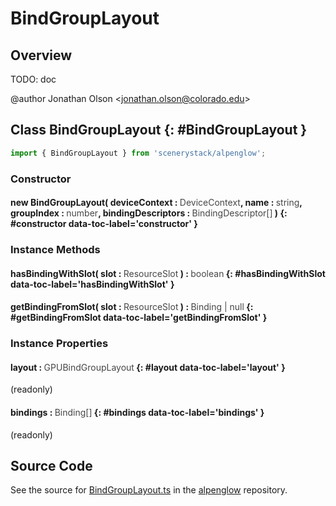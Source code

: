 # BindGroupLayout

## Overview

TODO: doc

@author Jonathan Olson &lt;jonathan.olson@colorado.edu&gt;

## Class BindGroupLayout {: #BindGroupLayout }


```js
import { BindGroupLayout } from 'scenerystack/alpenglow';
```
### Constructor

#### new BindGroupLayout( deviceContext : <span style="font-weight: 400; opacity: 80%;">DeviceContext</span>, name : <span style="font-weight: 400; opacity: 80%;">string</span>, groupIndex : <span style="font-weight: 400; opacity: 80%;">number</span>, bindingDescriptors : <span style="font-weight: 400; opacity: 80%;">BindingDescriptor[]</span> ) {: #constructor data-toc-label='constructor' }

### Instance Methods

#### hasBindingWithSlot( slot : <span style="font-weight: 400; opacity: 80%;">ResourceSlot</span> ) : <span style="font-weight: 400; opacity: 80%;">boolean</span> {: #hasBindingWithSlot data-toc-label='hasBindingWithSlot' }

#### getBindingFromSlot( slot : <span style="font-weight: 400; opacity: 80%;">ResourceSlot</span> ) : <span style="font-weight: 400; opacity: 80%;">Binding | null</span> {: #getBindingFromSlot data-toc-label='getBindingFromSlot' }

### Instance Properties

#### layout : <span style="font-weight: 400; opacity: 80%;">GPUBindGroupLayout</span> {: #layout data-toc-label='layout' }

(readonly)

#### bindings : <span style="font-weight: 400; opacity: 80%;">Binding[]</span> {: #bindings data-toc-label='bindings' }

(readonly)



## Source Code

See the source for [BindGroupLayout.ts](https://github.com/phetsims/alpenglow/blob/main/js/webgpu/compute/BindGroupLayout.ts) in the [alpenglow](https://github.com/phetsims/alpenglow) repository.
